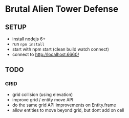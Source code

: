 # Brutal Alien Tower Defense

## SETUP

* install nodejs 6+
* run `npm install`
* start with npm start (clean build watch connect)
* connect to <http://localhost:6660/>


## TODO

### GRID

* grid collision (using elevation)
* improve grid / entity move API
* do the same grid API improvements on Entity.frame
* allow entities to move beyond grid, but dont add on cell

